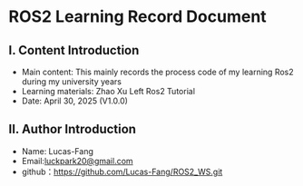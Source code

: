 # ROS2 Learning Record Document

## I. Content Introduction

- Main content: This mainly records the process code of my learning Ros2 during my university years
- Learning materials: Zhao Xu Left Ros2 Tutorial
- Date: April 30, 2025 (V1.0.0)

## II. Author Introduction

- Name: Lucas-Fang
- Email:<luckpark20@gmail.com>
- github：<https://github.com/Lucas-Fang/ROS2_WS.git>

